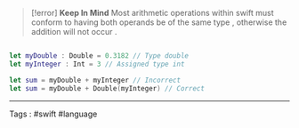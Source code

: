 > [!error] **Keep In Mind**
> Most arithmetic operations within swift must conform to having both operands be of the same type , otherwise the addition will not occur . 

```swift

let myDouble : Double = 0.3182 // Type double
let myInteger : Int = 3 // Assigned type int

let sum = myDouble + myInteger // Incorrect 
let sum = myDouble + Double(myInteger) // Correct
```


___

Tags : #swift #language 
